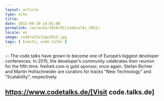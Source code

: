 ```yaml
---
layout: article
type: echo
title:
date: 2015-09-30 14:01:08
permalink: /en/echo/2016/01/codetalks_2015/
locale: en
image: codetalkslogo2015.jpg
tags: [ Events, code.talks ]
---
```



--
The code.talks have grown to become one of Europe’s biggest developer conferences. In 2015, the developer’s community celebrates their reunion for the fifth time. freiheit.com is gold sponsor, once again. Stefan Richter and Martin Holtschneider are curators for tracks “New Technology” and “Scalability”, respectively. 


https://www.codetalks.de/[Visit code.talks.de]
--


